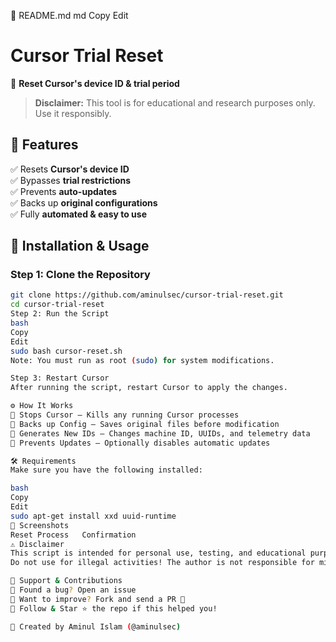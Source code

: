 📌 README.md
md
Copy
Edit
# **Cursor Trial Reset**  
🔄 **Reset Cursor's device ID & trial period**  

> **Disclaimer:** This tool is for educational and research purposes only. Use it responsibly.

## 🚀 **Features**  
✅ Resets **Cursor's device ID**  
✅ Bypasses **trial restrictions**  
✅ Prevents **auto-updates**  
✅ Backs up **original configurations**  
✅ Fully **automated & easy to use**  

## 📌 **Installation & Usage**  

### **Step 1: Clone the Repository**  
```bash
git clone https://github.com/aminulsec/cursor-trial-reset.git
cd cursor-trial-reset
Step 2: Run the Script
bash
Copy
Edit
sudo bash cursor-reset.sh
Note: You must run as root (sudo) for system modifications.

Step 3: Restart Cursor
After running the script, restart Cursor to apply the changes.

⚙️ How It Works
🔹 Stops Cursor – Kills any running Cursor processes
🔹 Backs up Config – Saves original files before modification
🔹 Generates New IDs – Changes machine ID, UUIDs, and telemetry data
🔹 Prevents Updates – Optionally disables automatic updates

🛠 Requirements
Make sure you have the following installed:

bash
Copy
Edit
sudo apt-get install xxd uuid-runtime
📸 Screenshots
Reset Process	Confirmation
⚠️ Disclaimer
This script is intended for personal use, testing, and educational purposes only.
Do not use for illegal activities! The author is not responsible for misuse.

💙 Support & Contributions
🔹 Found a bug? Open an issue
🔹 Want to improve? Fork and send a PR 🚀
🔹 Follow & Star ⭐ the repo if this helped you!

📢 Created by Aminul Islam (@aminulsec)
